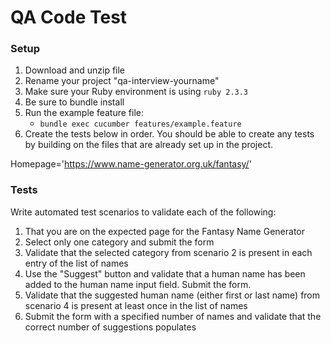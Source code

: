# QA Code Test

### Setup
1. Download and unzip file
2. Rename your project "qa-interview-yourname"
3. Make sure your Ruby environment is using `ruby 2.3.3`
4. Be sure to bundle install
5. Run the example feature file:
    - `bundle exec cucumber features/example.feature`
6. Create the tests below in order.  You should be able to create any tests by building on the
   files that are already set up in the project.

Homepage='https://www.name-generator.org.uk/fantasy/'

### Tests
Write automated test scenarios to validate each of the following:
1. That you are on the expected page for the Fantasy Name Generator
2. Select only one category and submit the form
3. Validate that the selected category from scenario 2 is present in each entry of the list of names
4. Use the "Suggest" button and validate that a human name has been added to the human name input field. Submit the form.
5. Validate that the suggested human name (either first or last name) from scenario 4 is present at least once in the list of names
6. Submit the form with a specified number of names and validate that the correct number of suggestions populates